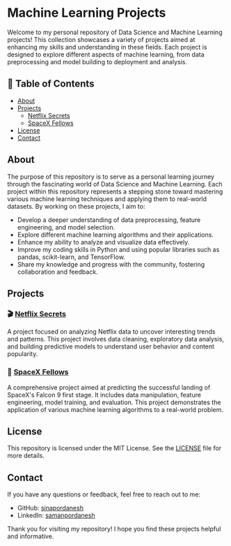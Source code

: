 # Machine Learning Projects 

Welcome to my personal repository of Data Science and Machine Learning projects! This collection showcases a variety of projects aimed at enhancing my skills and understanding in these fields. Each project is designed to explore different aspects of machine learning, from data preprocessing and model building to deployment and analysis.

## 📕 Table of Contents
- [About](#about) 
- [Projects](#projects) 
  - [Netflix Secrets](#netflix-secrets) 
  - [SpaceX Fellows](#spacex-fellows) 
- [License](#license) 
- [Contact](#contact) 

## About 
The purpose of this repository is to serve as a personal learning journey through the fascinating world of Data Science and Machine Learning. Each project within this repository represents a stepping stone toward mastering various machine learning techniques and applying them to real-world datasets. By working on these projects, I aim to:
- Develop a deeper understanding of data preprocessing, feature engineering, and model selection.
- Explore different machine learning algorithms and their applications.
- Enhance my ability to analyze and visualize data effectively.
- Improve my coding skills in Python and using popular libraries such as pandas, scikit-learn, and TensorFlow.
- Share my knowledge and progress with the community, fostering collaboration and feedback.

## Projects 

### 🎬 [Netflix Secrets](./Netflix%20Secrets/) 
A project focused on analyzing Netflix data to uncover interesting trends and patterns. This project involves data cleaning, exploratory data analysis, and building predictive models to understand user behavior and content popularity.

### 🚀 [SpaceX Fellows](./SpaceX%20Fellows/)
A comprehensive project aimed at predicting the successful landing of SpaceX's Falcon 9 first stage. It includes data manipulation, feature engineering, model training, and evaluation. This project demonstrates the application of various machine learning algorithms to a real-world problem.

## License 
This repository is licensed under the MIT License. See the [LICENSE](LICENSE) file for more details.

## Contact 
If you have any questions or feedback, feel free to reach out to me:
- GitHub: [sinapordanesh](https://github.com/sinapordanesh)
- LinkedIn: [samanpordanesh](linkedin.com/in/samanpordanesh)

Thank you for visiting my repository! I hope you find these projects helpful and informative.
